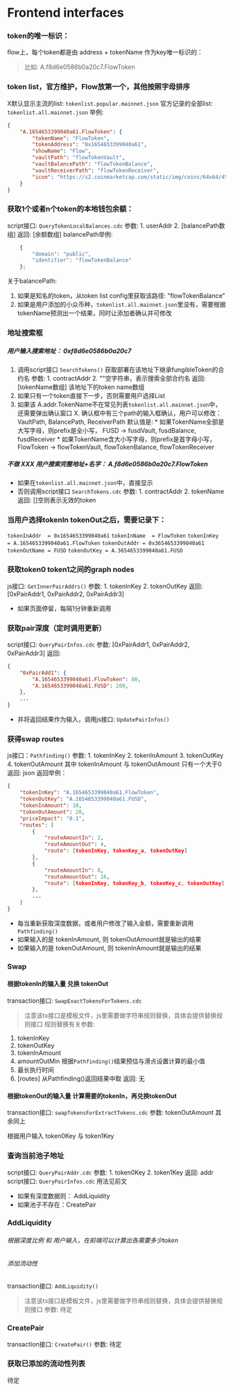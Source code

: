 # Frontend interfaces

### token的唯一标识：
flow上，每个token都是由 address + tokenName 作为key唯一标识的：
> 比如: A.f8d6e0586b0a20c7.FlowToken

### token list，官方维护，Flow放第一个，其他按照字母排序
X默认显示主流的list: `tokenlist.popular.mainnet.json`
官方记录的全部list: `tokenlist.all.mainnet.json`
举例:
```json
{
    "A.1654653399040a61.FlowToken": {
        "tokenName": "FlowToken",
        "tokenAddress": "0x1654653399040a61",
        "showName": "Flow",
        "vaultPath": "flowTokenVault",
        "vaultBalancePath": "flowTokenBalance",
        "vaultReceiverPath": "flowTokenReceiver",
        "icon": "https://s2.coinmarketcap.com/static/img/coins/64x64/4558.png"
    }
}
```

### 获取1个或者n个token的本地钱包余额：
script接口: `QueryTokenLocalBalances.cdc`
参数: 1. userAddr 2. [balancePath数组]
返回: [余额数组]
balancePath举例: 
```js
    {
        "domain": "public",
        "identifier": "flowTokenBalance"
    };
```
关于balancePath:
1. 如果是知名的token，从token list config里获取该路径: "flowTokenBalance"
2. 如果是用户添加的小众币种，`tokenlist.all.mainnet.json`里没有，需要根据tokenName预测出一个结果，同时让添加者确认并可修改

   
### 地址搜索框
##### 用户输入搜索地址： 0xf8d6e0586b0a20c7
1. 调用script接口 `SearchTokens()` 获取部署在该地址下继承fungibleToken的合约名
   参数: 1. contractAddr 2. ""空字符串，表示搜索全部合约名
   返回: [tokenName数组] 该地址下的token name数组
2. 如果只有一个token直接下一步，否则需要用户选择List
3. 如果该 A.addr.TokenName不在常见列表`tokenlist.all.mainnet.json`中，还需要弹出确认窗口
X. 确认框中有三个path的输入框确认，用户可以修改： VaultPath, BalancePath, ReceiverPath
        默认值是:
        * 如果TokenName全部是大写字母，则prefix是全小写， FUSD -> fusdVault, fusdBalance, fusdReceiver
        * 如果TokenName含大小写字母，则prefix是首字母小写， FlowToken -> flowTokenVault, flowTokenBalance, flowTokenReceiver



##### 不做 XXX 用户搜索完整地址+名字： A.f8d6e0586b0a20c7.FlowToken
- 如果在`tokenlist.all.mainnet.json`中，直接显示
- 否则调用script接口 `SearchTokens.cdc`
  参数: 1. contractAddr 2. tokenName
  返回: []空则表示无效的token


### 当用户选择tokenIn tokenOut之后，需要记录下：
`tokenInAddr  = 0x1654653399040a61`  `tokenInName  = FlowToken` `tokenInKey  = A.1654653399040a61.FlowToken`
`tokenOutAddr = 0x3654653399040a61`  `tokenOutName = FUSD`      `tokenOutKey = A.3654653399040a61.FUSD`


### 获取token0 token1之间的graph nodes
js接口: `GetInnerPairAddrs()`
参数: 1. tokenInKey 2. tokenOutKey
返回: [0xPairAddr1, 0xPairAddr2, 0xPairAddr3]
* 如果页面停留，每隔1分钟重新调用


### 获取pair深度（定时调用更新）
script接口: `QueryPairInfos.cdc`
参数: [0xPairAddr1, 0xPairAddr2, 0xPairAddr3]
返回:
```json
{
    "0xPairAdd1": {
        "A.1654653399040a61.FlowToken": 80,
        "A.1654653399040a61.FUSD": 200,
    },
    ...
}
```
* 并将返回结果作为输入，调用js接口: `UpdatePairInfos()`


### 获得swap routes
js接口：`Pathfinding()`
参数: 1. tokenInKey 2. tokenInAmount 3. tokenOutKey 4. tokenOutAmount
其中 tokenInAmount 与 tokenOutAmount 只有一个大于0
返回: json
返回举例：
```json
{
    "tokenInKey": "A.1654653399040a61.FlowToken",
    "tokenOutKey": "A.1654653399040a61.FUSD",
    "tokenInAmount": 10,
    "tokenOutAmount": 20,
    "priceImpact": "0.1",
    "routes": [
        {
            "routeAmountIn": 2,
            "routeAmountOut": 4,
            "route": [tokenInKey, tokenKey_a, tokenOutKey]
        },
        {
            "routeAmountIn": 8,
            "routeAmountOut": 16,
            "route": [tokenInKey, tokenKey_b, tokenKey_c, tokenOutKey]
        },
        ...
    ]
}
```
* 每当重新获取深度数据，或者用户修改了输入金额，需要重新调用`Pathfinding()`
* 如果输入的是 tokenInAmount, 则 tokenOutAmount就是输出的结果
* 如果输入的是 tokenOutAmount, 则 tokenInAmount就是输出的结果


### Swap
#### 根据tokenIn的输入量 兑换 tokenOut
transaction接口: `SwapExactTokensForTokens.cdc`
> 注意该tx接口是模板文件，js里需要做字符串规则替换，具体会提供替换规则接口
规则替换有关参数: 
1. tokenInKey
2. tokenOutKey
3. tokenInAmount
4. amountOutMin 根据`Pathfinding()`结果预估与滑点设置计算的最小值
5. 最长执行时间
6. [routes] 从Pathfinding()返回结果中取
返回: 无
#### 根据tokenOut的输入量 计算需要的tokenIn，再兑换tokenOut
transaction接口: `swapTokensForExtractTokens.cdc`
参数: tokenOutAmount 其余同上



根据用户输入 token0Key 与 token1Key 
### 查询当前池子地址
script接口: `QueryPairAddr.cdc`
参数: 1. token0Key 2. token1Key
返回: addr
script接口: `QueryPairInfos.cdc` 用法见前文
* 如果有深度数据则： AddLiquidity
* 如果池子不存在：CreatePair

### AddLiquidity
###### 根据深度比例 和 用户输入，在前端可以计算出各需要多少token
###### 添加流动性
transaction接口: `AddLiquidity()`
> 注意该tx接口是模板文件，js里需要做字符串规则替换，具体会提供替换规则接口
参数:  待定

### CreatePair
transaction接口: `CreatePair()`
参数: 待定


### 获取已添加的流动性列表
待定